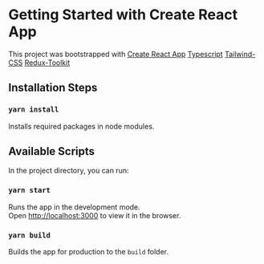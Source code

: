 # Getting Started with Create React App

This project was bootstrapped with 
[Create React App](https://github.com/facebook/create-react-app)
[Typescript](https://www.typescriptlang.org/)
[Tailwind-CSS](https://tailwindcss.com/docs/installation)
[Redux-Toolkit](https://redux-toolkit.js.org/)

## Installation Steps

### `yarn install`

Installs required packages in node modules.

## Available Scripts

In the project directory, you can run:

### `yarn start`

Runs the app in the development mode.\
Open [http://localhost:3000](http://localhost:3000) to view it in the browser.

### `yarn build`

Builds the app for production to the `build` folder.
